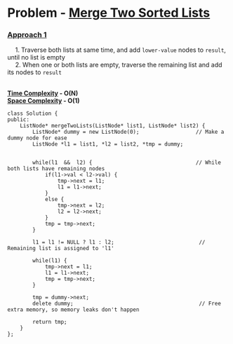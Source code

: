 <h1><b>Problem</b> - <a href="https://leetcode.com/problems/merge-two-sorted-lists/">Merge Two Sorted Lists</a></h1>

<h3><b><u>Approach 1</u></b></h3>

&emsp; 1. Traverse both lists at same time, and add `lower-value` nodes to `result`, until no list is empty <br/>
&emsp; 2. When one or both lists are empty, traverse the remaining list and add its nodes to `result`<br/>
<br/>

<b><u>Time Complexity</u> - O(N)</b> <br/>
<b><u>Space Complexity</u> - O(1)</b> <br/>

```
class Solution {
public:
    ListNode* mergeTwoLists(ListNode* list1, ListNode* list2) {
        ListNode* dummy = new ListNode(0);                  // Make a dummy node for ease
        ListNode *l1 = list1, *l2 = list2, *tmp = dummy;


        while(l1  &&  l2) {                                 // While both lists have remaining nodes
            if(l1->val < l2->val) {
                tmp->next = l1;
                l1 = l1->next;
            }
            else {
                tmp->next = l2;
                l2 = l2->next;
            }
            tmp = tmp->next;
        }

        l1 = l1 != NULL ? l1 : l2;                           // Remaining list is assigned to 'l1'

        while(l1) {
            tmp->next = l1;
            l1 = l1->next;
            tmp = tmp->next;
        }

        tmp = dummy->next;
        delete dummy;                                        // Free extra memory, so memory leaks don't happen

        return tmp;
    }
};
```
